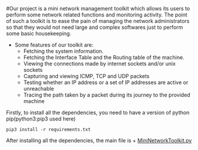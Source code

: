 #Our project is a mini network management toolkit which allows its users to perform some network related functions and monitoring activity. The point of such a toolkit is to ease the pain of managing the network administrators so that they would not need large and complex softwares just to perform some basic housekeeping.
- Some features of our toolkit are:
  - Fetching the system information.
  - Fetching the Interface Table and the Routing table of the machine.
  - Viewing the connections made by internet sockets and/or unix sockets
  - Capturing and viewing ICMP, TCP and UDP packets
  - Testing whether an IP address or a set of IP addresses are active or unreachable
  - Tracing the path taken by a packet during its journey to the provided machine

Firstly, to install all the dependencies, you need to have a version of python pip(python3:pip3 used here)

``` pip3 install -r requirements.txt ```

After installing all the dependencies, the main file is + [MiniNetworkToolkit.py](https://github.com/harshilmehta67/Mini-Network-Toolkit/MiniNetworkToolkit.py)
